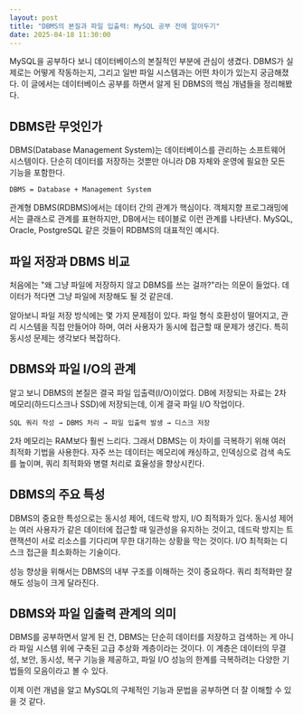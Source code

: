 ```yaml
---
layout: post
title: "DBMS의 본질과 파일 입출력: MySQL 공부 전에 알아두기"
date: 2025-04-18 11:30:00
---
```


MySQL을 공부하다 보니 데이터베이스의 본질적인 부분에 관심이 생겼다. DBMS가 실제로는 어떻게 작동하는지, 그리고 일반 파일 시스템과는 어떤 차이가 있는지 궁금해졌다. 이 글에서는 데이터베이스 공부를 하면서 알게 된 DBMS의 핵심 개념들을 정리해봤다.

## DBMS란 무엇인가

DBMS(Database Management System)는 데이터베이스를 관리하는 소프트웨어 시스템이다. 단순히 데이터를 저장하는 것뿐만 아니라 DB 자체와 운영에 필요한 모든 기능을 포함한다.

```
DBMS = Database + Management System
```

관계형 DBMS(RDBMS)에서는 데이터 간의 관계가 핵심이다. 객체지향 프로그래밍에서는 클래스로 관계를 표현하지만, DB에서는 테이블로 이런 관계를 나타낸다. MySQL, Oracle, PostgreSQL 같은 것들이 RDBMS의 대표적인 예시다.

## 파일 저장과 DBMS 비교

처음에는 "왜 그냥 파일에 저장하지 않고 DBMS를 쓰는 걸까?"라는 의문이 들었다. 데이터가 적다면 그냥 파일에 저장해도 될 것 같은데.

알아보니 파일 저장 방식에는 몇 가지 문제점이 있다. 파일 형식 호환성이 떨어지고, 관리 시스템을 직접 만들어야 하며, 여러 사용자가 동시에 접근할 때 문제가 생긴다. 특히 동시성 문제는 생각보다 복잡하다.

## DBMS와 파일 I/O의 관계

알고 보니 DBMS의 본질은 결국 파일 입출력(I/O)이었다. DB에 저장되는 자료는 2차 메모리(하드디스크나 SSD)에 저장되는데, 이게 결국 파일 I/O 작업이다.

```
SQL 쿼리 작성 → DBMS 처리 → 파일 입출력 발생 → 디스크 저장
```

2차 메모리는 RAM보다 훨씬 느리다. 그래서 DBMS는 이 차이를 극복하기 위해 여러 최적화 기법을 사용한다. 자주 쓰는 데이터는 메모리에 캐싱하고, 인덱싱으로 검색 속도를 높이며, 쿼리 최적화와 병렬 처리로 효율성을 향상시킨다.

## DBMS의 주요 특성

DBMS의 중요한 특성으로는 동시성 제어, 데드락 방지, I/O 최적화가 있다. 동시성 제어는 여러 사용자가 같은 데이터에 접근할 때 일관성을 유지하는 것이고, 데드락 방지는 트랜잭션이 서로 리소스를 기다리며 무한 대기하는 상황을 막는 것이다. I/O 최적화는 디스크 접근을 최소화하는 기술이다.

성능 향상을 위해서는 DBMS의 내부 구조를 이해하는 것이 중요하다. 쿼리 최적화만 잘해도 성능이 크게 달라진다.

## DBMS와 파일 입출력 관계의 의미

DBMS를 공부하면서 알게 된 건, DBMS는 단순히 데이터를 저장하고 검색하는 게 아니라 파일 시스템 위에 구축된 고급 추상화 계층이라는 것이다. 이 계층은 데이터의 무결성, 보안, 동시성, 복구 기능을 제공하고, 파일 I/O 성능의 한계를 극복하려는 다양한 기법들의 모음이라고 볼 수 있다.

이제 이런 개념을 알고 MySQL의 구체적인 기능과 문법을 공부하면 더 잘 이해할 수 있을 것 같다.
